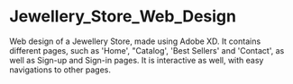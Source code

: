 # Jewellery_Store_Web_Design
Web design of a Jewellery Store, made using Adobe XD. It contains different pages, such as 'Home', "Catalog', 'Best Sellers' and 'Contact', as well as Sign-up and Sign-in pages. It is interactive as well, with easy navigations to other pages.
